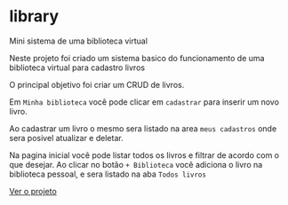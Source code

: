 # library
Mini sistema de uma biblioteca virtual

Neste projeto foi criado um sistema basico do funcionamento de uma biblioteca virtual para cadastro livros

O principal objetivo foi criar um CRUD de livros.

Em `Minha biblioteca` você pode clicar em `cadastrar` para inserir um novo livro. 

Ao cadastrar um livro o mesmo sera listado na area `meus cadastros` onde sera posivel atualizar e deletar.

Na pagina inicial você pode listar todos os livros e filtrar de acordo com o que desejar. Ao clicar no botão `+ Biblioteca` você adiciona o livro na biblioteca pessoal, e sera listado na aba `Todos livros`

<a href="https://applibrary-test.herokuapp.com/">Ver o projeto</a>
